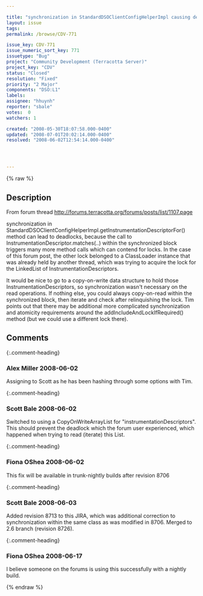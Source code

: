 ```yaml
---

title: "synchronization in StandardDSOClientConfigHelperImpl causing deadlock"
layout: issue
tags: 
permalink: /browse/CDV-771

issue_key: CDV-771
issue_numeric_sort_key: 771
issuetype: "Bug"
project: "Community Development (Terracotta Server)"
project_key: "CDV"
status: "Closed"
resolution: "Fixed"
priority: "2 Major"
components: "DSO:L1"
labels: 
assignee: "hhuynh"
reporter: "sbale"
votes:  0
watchers: 1

created: "2008-05-30T18:07:58.000-0400"
updated: "2008-07-01T20:02:14.000-0400"
resolved: "2008-06-02T12:54:14.000-0400"




---
```


{% raw %}

## Description

<div markdown="1" class="description">

From forum thread http://forums.terracotta.org/forums/posts/list/1107.page

synchronization in StandardDSOClientConfigHelperImpl.getInstrumentationDescriptorFor() method can lead to deadlocks, because the call to InstrumentationDescriptor.matches(..) within the synchronized block triggers many more method calls which can contend for locks.  In the case of this forum post, the other lock belonged to a ClassLoader instance that was already held by another thread, which was trying to acquire the lock for the LinkedList of InstrumentationDescriptors.

It would be nice to go to a copy-on-write data structure to hold those InstrumentationDescriptors, so synchronization wasn't necessary on the read operations.  If nothing else, you could always copy-on-read within the synchronized block, then iterate and check after relinquishing the lock.  Tim points out that there may be additional more complicated synchronization and atomicity requirements around the addIncludeAndLockIfRequired() method (but we could use a different lock there).

</div>

## Comments


{:.comment-heading}
### **Alex Miller** <span class="date">2008-06-02</span>

<div markdown="1" class="comment">

Assigning to Scott as he has been hashing through some options with Tim.

</div>


{:.comment-heading}
### **Scott Bale** <span class="date">2008-06-02</span>

<div markdown="1" class="comment">

Switched to using a CopyOnWriteArrayList for "instrumentationDescriptors".  This should prevent the deadlock which the forum user experienced, which happened when trying to read (iterate) this List.

</div>


{:.comment-heading}
### **Fiona OShea** <span class="date">2008-06-02</span>

<div markdown="1" class="comment">

This fix will be available in trunk-nightly builds after revision 8706

</div>


{:.comment-heading}
### **Scott Bale** <span class="date">2008-06-03</span>

<div markdown="1" class="comment">

Added revision 8713 to this JIRA, which was additional correction to synchronization within the same class as was modified in 8706.  Merged to 2.6 branch (revision 8726).

</div>


{:.comment-heading}
### **Fiona OShea** <span class="date">2008-06-17</span>

<div markdown="1" class="comment">

I believe someone on the forums is using this successfully with a nightly build. 

</div>



{% endraw %}
